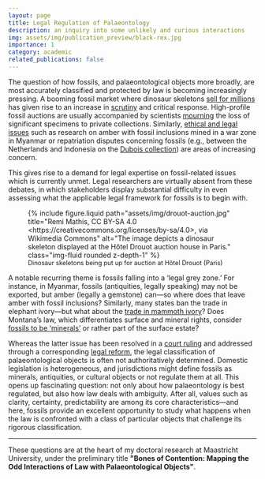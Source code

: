 ```yaml
---
layout: page
title: Legal Regulation of Palaeontology
description: an inquiry into some unlikely and curious interactions
img: assets/img/publication_preview/black-rex.jpg
importance: 1
category: academic
related_publications: false
---
```


<div class="row justify-content-sm-center">
  <div class="col-sm-9 mt-3 mt-md-0">
    <p>The question of how fossils, and palaeontological objects more broadly, are most accurately classified and protected by law is becoming increasingly pressing. A booming fossil market where dinosaur skeletons <a href="https://www.bbc.com/news/articles/c0358njg6z6o">sell for millions</a> has given rise to an increase in <a href="https://www.theguardian.com/science/2022/nov/21/christies-cancels-t-rex-skeleton-auction-after-doubts-raised">scrutiny</a> and critical response. High-profile fossil auctions are usually accompanied by scientists <a href="https://vertpaleo.org/wp-content/uploads/2021/01/SVP-letter-to-Christies-Auction-House.pdf">mourning</a> the loss of significant specimens to private collections. Similarly, <a href="https://www.nature.com/articles/s42003-022-03847-2">ethical and legal issues</a> such as research on amber with fossil inclusions mined in a war zone in Myanmar or repatriation disputes concerning fossils (e.g., between the Netherlands and Indonesia on the <a href="https://www.naturalis.nl/en/naturalis-and-indonesian-repatriasi-commission-will-collaborate-closely">Dubois collection</a>) are areas of increasing concern.</p>
    <p>This gives rise to a demand for legal expertise on fossil-related issues which is currently unmet.  Legal researchers are virtually absent from these debates, in which stakeholders display substantial difficulty in even assessing what the applicable legal framework for fossils is to begin with.</p>
  </div>
  <div class="col-sm-3 mt-3 mt-md-0">
  <figure>
        {% include figure.liquid path="assets/img/drouot-auction.jpg" title="Remi Mathis, CC BY-SA 4.0 &lt;https://creativecommons.org/licenses/by-sa/4.0&gt;, via Wikimedia Commons" alt="The image depicts a dinosaur skeleton displayed at the Hôtel Drouot auction house in Paris." class="img-fluid rounded z-depth-1" %}
    <figcaption class="text-center" style="font-size: 0.9em;">
                Dinosaur skeletons being put up for auction at Hôtel Drouot (Paris)
            </figcaption>
        </figure>
  </div>
</div>

A notable recurring theme is fossils falling into a ‘legal grey zone.’ For instance, in Myanmar, fossils (antiquities, legally speaking) may not be exported, but amber (legally a gemstone) can—so where does that leave amber with fossil inclusions? Similarly, many states ban the trade in elephant ivory—but what about the [trade in mammoth ivory](https://www.nhm.ac.uk/discover/why-woolly-mammoth-ivory-could-spell-trouble-for-elephants.html)? Does Montana’s law, which differentiates surface and mineral rights, consider [fossils to be ‘minerals’](https://lawprofessors.typepad.com/agriculturallaw/2020/06/are-dinosaur-fossils-minerals.html) or rather part of the surface estate?

Whereas the latter issue has been resolved in a [court ruling](https://www.pbs.org/newshour/science/court-says-dinosaur-fossils-worth-millions-arent-minerals) and addressed through a corresponding [legal reform](https://archive.legmt.gov/bills/2019/billhtml/HB0229.htm), the legal classification of palaeontological objects is often not authoritatively determined. Domestic legislation is heterogeneous, and jurisdictions might define fossils as minerals, antiquities, or cultural objects or not regulate them at all. This opens up fascinating question: not only about how palaeontology is best regulated, but also how law deals with ambiguity. After all, values such as clarity, certainty, predictability are among its core characteristics—and here, fossils provide an excellent opportunity to study what happens when the law is confronted with a class of particular objects that challenge its rigorous classification.

---

These questions are at the heart of my doctoral research at Maastricht University, under the preliminary title **"Bones of Contention: Mapping the Odd Interactions of Law with Palaeontological Objects"**.
